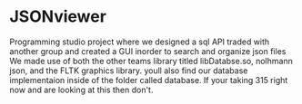 # JSONviewer
Programming studio project where we designed a sql API traded with another group and created a GUI inorder to search and organize json files
We made use of both the other teams library titled libDatabse.so, nolhmann json, and the FLTK graphics library. youll also find our database implementaion inside of the folder called database.
If your taking 315 right now and are looking at this then don't.
